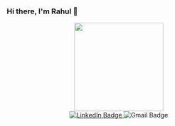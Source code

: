### Hi there, I'm Rahul 👋

<div id="header" align="center">
  <img src="https://media.giphy.com/media/f7omQNmgiyjj5sffvZ/giphy.gif" width="200"/>
</div>

<div id="badges" align="center">
  <a href="https://www.linkedin.com/in/rahul-kumar-799121123/">
    <img src="https://img.shields.io/badge/LinkedIn-blue?style=for-the-badge&logo=linkedin&logoColor=white" alt="LinkedIn Badge"/>
  </a>
  <a mailto:kumar.rahul226@gmail.com>
    <img src="https://img.shields.io/badge/-kumar.rahul226@gmail.com-c14438?style=for-the-badge&logo=Gmail&logoColor=white&link=mailto:kumar.rahul226@gmail.com" alt="Gmail Badge"/>
  </a>
</div>

<!--
**Rahulk9520/Rahulk9520** is a ✨ _special_ ✨ repository because its `README.md` (this file) appears on your GitHub profile.

Here are some ideas to get you started:

- 🔭 I’m currently working on ...
- 🌱 I’m currently learning ...
- 👯 I’m looking to collaborate on ...
- 🤔 I’m looking for help with ...
- 💬 Ask me about ...
- 📫 How to reach me: ...
- 😄 Pronouns: ...
- ⚡ Fun fact: ...
-->

